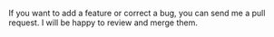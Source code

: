 If you want to add a feature or correct a bug, you can send me a pull request. I will be happy to review and merge them.
